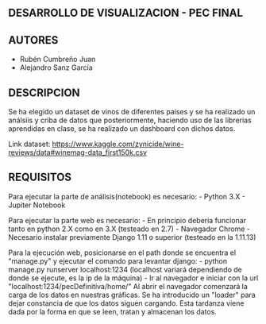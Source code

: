 ## DESARROLLO DE VISUALIZACION - PEC FINAL

## AUTORES

- Rubén Cumbreño Juan
- Alejandro Sanz García

## DESCRIPCION

Se ha elegido un dataset de vinos de diferentes paises y se ha realizado un análsiis y criba de datos que posteriormente, haciendo uso de las librerias aprendidas en clase, se ha realizado un dashboard con dichos datos.

Link dataset: https://www.kaggle.com/zynicide/wine-reviews/data#winemag-data_first150k.csv


## REQUISITOS

Para ejecutar la parte de análisis(notebook) es necesario:
	- Python 3.X
	- Jupiter Notebook

Para ejecutar la parte web es necesario:
	- En principio deberia funcionar tanto en python 2.X como en 3.X (testeado en 2.7)
	- Navegador Chrome
	- Necesario instalar previamente Django 1.11 o superior (testeado en la 1.11.13)

Para la ejecución web, posicionarse en el path donde se encuentra el "manage.py" y ejecutar el comando para levantar django:
	- python manage.py runserver localhost:1234 (localhost variará dependiendo de donde se ejecute, es la ip de la máquina)
	- Ir al navegador e iniciar con la url "localhost:1234/pecDefinitiva/home/"
Al abrir el navegador comenzará la carga de los datos en nuestras gráficas. Se ha introducido un "loader" para dejar constancia de que los datos siguen cargando. Esta tardanza viene dada por la forma en que se leen, tratan y almacenan los datos.
